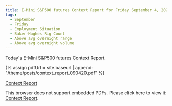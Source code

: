 ```yaml
---
title: E-Mini S&P500 futures Context Report for Friday September 4, 2020
tags:
  - September
  - Friday
  - Employment Situation
  - Baker-Hughes Rig Count
  - Above avg overnight range
  - Above avg overnight volume
---
```


Today's E-Mini S&P500 futures Context Report.

{% assign pdfUrl = site.baseurl | append: "/theme/posts/context_report_090420.pdf" %}

<a href="{{pdfUrl}}">Context Report</a>

<object data="{{pdfUrl}}" type="application/pdf" width="700px" height="700px">
    <p>This browser does not support embedded PDFs. Please click here to view it: <a href="{{pdfUrl}}">Context Report</a>.</p>
</object>